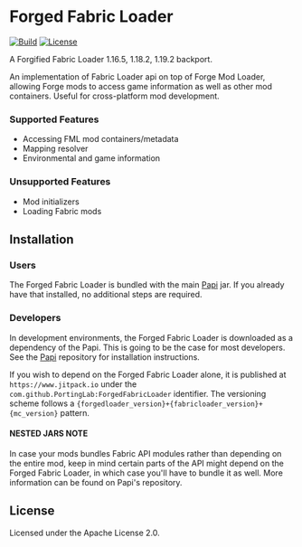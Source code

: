 # Forged Fabric Loader

[![Build](https://github.com/PortingLab/ForgedFabricLoader/actions/workflows/build.yml/badge.svg)](https://github.com/PortingLab/ForgedFabricLoader/actions/workflows/build.yml)
[![License](https://img.shields.io/github/license/sinytra/ForgifiedFabricLoader?color=orange)](https://github.com/Sinytra/ForgifiedFabricLoader/blob/1.20.1/LICENSE)

A Forgified Fabric Loader 1.16.5, 1.18.2, 1.19.2 backport.

An implementation of Fabric Loader api on top of Forge Mod Loader, allowing Forge mods to access game information as
well as other mod containers. Useful for cross-platform mod development.

### Supported Features

- Accessing FML mod containers/metadata
- Mapping resolver
- Environmental and game information

### Unsupported Features

- Mod initializers
- Loading Fabric mods

## Installation

### Users

The Forged Fabric Loader is bundled with the
main [Papi](https://github.com/MCTeamPotato/Papi) jar. If you already have that installed, no
additional steps are required.

### Developers

In development environments, the Forged Fabric Loader is downloaded as a dependency of the Papi.
This is going to be the case for most developers. See
the [Papi](https://github.com/MCTeamPotato/Papi) repository for installation instructions.

If you wish to depend on the Forged Fabric Loader alone, it is published at `https://www.jitpack.io`
under the `com.github.PortingLab:ForgedFabricLoader` identifier. The versioning scheme follows
a `{forgedloader_version}+{fabricloader_version}+{mc_version}` pattern.

#### NESTED JARS NOTE

In case your mods bundles Fabric API modules rather than depending on the entire mod, keep in mind certain parts of the
API might depend on the Forged Fabric Loader, in which case you'll have to bundle it as well.
More information can be found on Papi's repository.

## License

Licensed under the Apache License 2.0.
